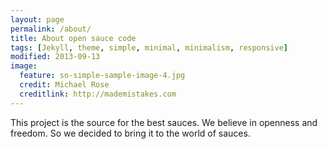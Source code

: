 ```yaml
---
layout: page
permalink: /about/
title: About open sauce code
tags: [Jekyll, theme, simple, minimal, minimalism, responsive]
modified: 2013-09-13
image:
  feature: so-simple-sample-image-4.jpg
  credit: Michael Rose
  creditlink: http://mademistakes.com
---
```


This project is the source for the best sauces. We believe in openness and freedom. So we decided to bring it to the world of sauces.

